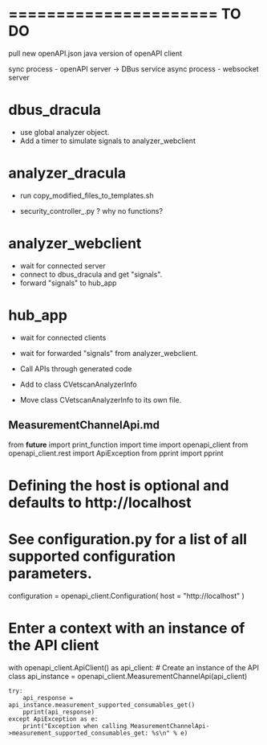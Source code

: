 ======================
	TO DO
======================

pull new openAPI.json
java version of openAPI client






sync process - openAPI server -> DBus service
async process - websocket server

dbus_dracula
==================
* use global analyzer object.
* Add a timer to simulate signals to analyzer_webclient

analyzer_dracula
==================
* run copy_modified_files_to_templates.sh

* security_controller_.py ? why no functions?


analyzer_webclient
==================
* wait for connected server
* connect to dbus_dracula and get "signals".
* forward "signals" to hub_app

hub_app
===================
* wait for connected clients
* wait for forwarded "signals" from analyzer_webclient.

* Call APIs through generated code
* Add to class CVetscanAnalyzerInfo
* Move class CVetscanAnalyzerInfo to its own file.

MeasurementChannelApi.md
------------------------------------
from __future__ import print_function
import time
import openapi_client
from openapi_client.rest import ApiException
from pprint import pprint
# Defining the host is optional and defaults to http://localhost
# See configuration.py for a list of all supported configuration parameters.
configuration = openapi_client.Configuration(
    host = "http://localhost"
)


# Enter a context with an instance of the API client
with openapi_client.ApiClient() as api_client:
    # Create an instance of the API class
    api_instance = openapi_client.MeasurementChannelApi(api_client)
    
    try:
        api_response = api_instance.measurement_supported_consumables_get()
        pprint(api_response)
    except ApiException as e:
        print("Exception when calling MeasurementChannelApi->measurement_supported_consumables_get: %s\n" % e)  


